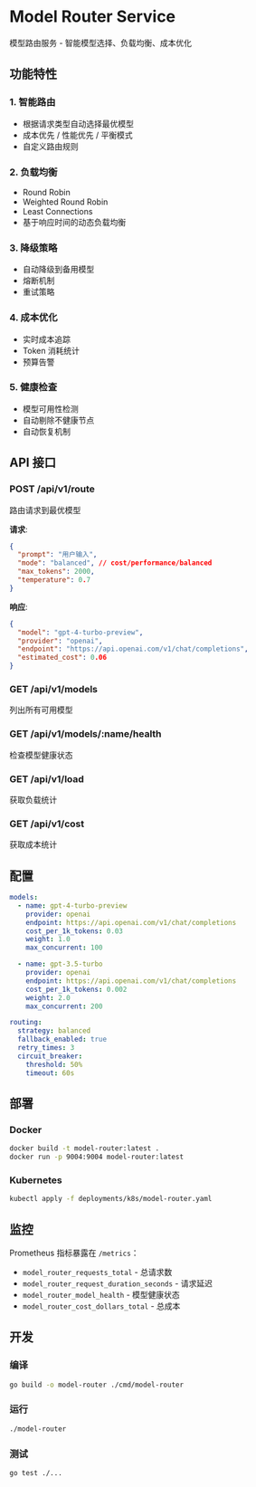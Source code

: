 # Model Router Service

模型路由服务 - 智能模型选择、负载均衡、成本优化

## 功能特性

### 1. 智能路由

- 根据请求类型自动选择最优模型
- 成本优先 / 性能优先 / 平衡模式
- 自定义路由规则

### 2. 负载均衡

- Round Robin
- Weighted Round Robin
- Least Connections
- 基于响应时间的动态负载均衡

### 3. 降级策略

- 自动降级到备用模型
- 熔断机制
- 重试策略

### 4. 成本优化

- 实时成本追踪
- Token 消耗统计
- 预算告警

### 5. 健康检查

- 模型可用性检测
- 自动剔除不健康节点
- 自动恢复机制

## API 接口

### POST /api/v1/route

路由请求到最优模型

**请求**:

```json
{
  "prompt": "用户输入",
  "mode": "balanced", // cost/performance/balanced
  "max_tokens": 2000,
  "temperature": 0.7
}
```

**响应**:

```json
{
  "model": "gpt-4-turbo-preview",
  "provider": "openai",
  "endpoint": "https://api.openai.com/v1/chat/completions",
  "estimated_cost": 0.06
}
```

### GET /api/v1/models

列出所有可用模型

### GET /api/v1/models/:name/health

检查模型健康状态

### GET /api/v1/load

获取负载统计

### GET /api/v1/cost

获取成本统计

## 配置

```yaml
models:
  - name: gpt-4-turbo-preview
    provider: openai
    endpoint: https://api.openai.com/v1/chat/completions
    cost_per_1k_tokens: 0.03
    weight: 1.0
    max_concurrent: 100

  - name: gpt-3.5-turbo
    provider: openai
    endpoint: https://api.openai.com/v1/chat/completions
    cost_per_1k_tokens: 0.002
    weight: 2.0
    max_concurrent: 200

routing:
  strategy: balanced
  fallback_enabled: true
  retry_times: 3
  circuit_breaker:
    threshold: 50%
    timeout: 60s
```

## 部署

### Docker

```bash
docker build -t model-router:latest .
docker run -p 9004:9004 model-router:latest
```

### Kubernetes

```bash
kubectl apply -f deployments/k8s/model-router.yaml
```

## 监控

Prometheus 指标暴露在 `/metrics`：

- `model_router_requests_total` - 总请求数
- `model_router_request_duration_seconds` - 请求延迟
- `model_router_model_health` - 模型健康状态
- `model_router_cost_dollars_total` - 总成本

## 开发

### 编译

```bash
go build -o model-router ./cmd/model-router
```

### 运行

```bash
./model-router
```

### 测试

```bash
go test ./...
```
